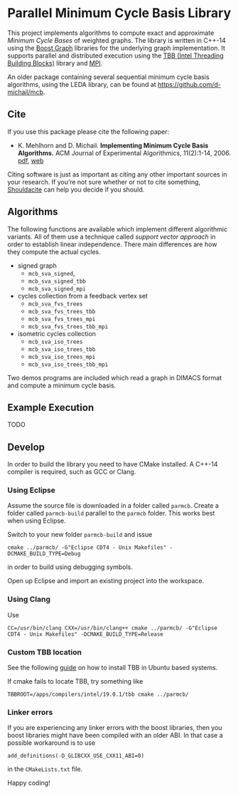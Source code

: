 
# Parallel Minimum Cycle Basis Library

This project implements algorithms to compute exact and approximate *Minimum Cycle Bases* of weighted graphs. 
The library is written in C++-14 using the [Boost Graph](https://www.boost.org/) libraries for the underlying
graph implementation. It supports parallel and distributed execution using the
[TBB (Intel Threading Building Blocks)](https://software.intel.com/en-us/tbb) library
and [MPI](https://www.mpi-forum.org/).

An older package containing several sequential minimum cycle basis algorithms, using the LEDA library, can 
be found at https://github.com/d-michail/mcb.

## Cite

If you use this package please cite the following paper:

- K. Mehlhorn and D. Michail.
   **Implementing Minimum Cycle Basis Algorithms.**
   ACM Journal of Experimental Algorithmics, 11(2):1-14, 2006.
   <i class="far fa-file-pdf"></i> [pdf](https://d-michail.github.io/assets/papers/implMCBjournal.pdf),
   <i class="fas fa-link"></i> [web](https://portal.acm.org/citation.cfm?id=1187436.1216582)

Citing software is just as important as citing any other important sources in your research.
If you’re not sure whether or not to cite something, [Shouldacite](http://bit.ly/shouldacite) can help
you decide if you should.

## Algorithms

The following functions are available which implement different algorithmic variants. All of them use a technique
called _support vector approach_ in order to establish 
linear independence. There main differences are how they
compute the actual cycles.

- signed graph 
   * `mcb_sva_signed`, 
   * `mcb_sva_signed_tbb`  
   * `mcb_sva_signed_mpi`
- cycles collection from a feedback vertex set 
   * `mcb_sva_fvs_trees`
   * `mcb_sva_fvs_trees_tbb`
   * `mcb_sva_fvs_trees_mpi`
   * `mcb_sva_fvs_trees_tbb_mpi`
- isometric cycles collection
   * `mcb_sva_iso_trees`
   * `mcb_sva_iso_trees_tbb`
   * `mcb_sva_iso_trees_mpi`
   * `mcb_sva_iso_trees_tbb_mpi`

Two demos programs are included which read a graph in DIMACS format and compute a minimum cycle basis.

## Example Execution

TODO

## Develop

In order to build the library you need to have CMake installed. A C++-14 compiler is required, such as 
GCC or Clang.

### Using Eclipse

Assume the source file is downloaded in a folder called `parmcb`. Create a 
folder called `parmcb-build` parallel to the `parmcb` folder. This works best 
when using Eclipse. 

Switch to your new folder `parmcb-build` and issue 

```
cmake ../parmcb/ -G"Eclipse CDT4 - Unix Makefiles" -DCMAKE_BUILD_TYPE=Debug
```

in order to build using debugging symbols. 

Open up Eclipse and import an existing project into the workspace.

### Using Clang

Use 

```
CC=/usr/bin/clang CXX=/usr/bin/clang++ cmake ../parmcb/ -G"Eclipse CDT4 - Unix Makefiles" -DCMAKE_BUILD_TYPE=Release
```

### Custom TBB location 

See the following [guide](https://software.intel.com/en-us/articles/installing-intel-free-libs-and-python-apt-repo) 
on how to install TBB in Ubuntu based systems.

If cmake fails to locate TBB, try something like 

```
TBBROOT=/apps/compilers/intel/19.0.1/tbb cmake ../parmcb/
```

### Linker errors

If you are experiencing any linker errors with the boost libraries, then you boost libraries
might have been compiled with an older ABI. In that case a possible workaround is to use 

```
add_definitions(-D_GLIBCXX_USE_CXX11_ABI=0)
```

in the `CMakeLists.txt` file.




Happy coding!
